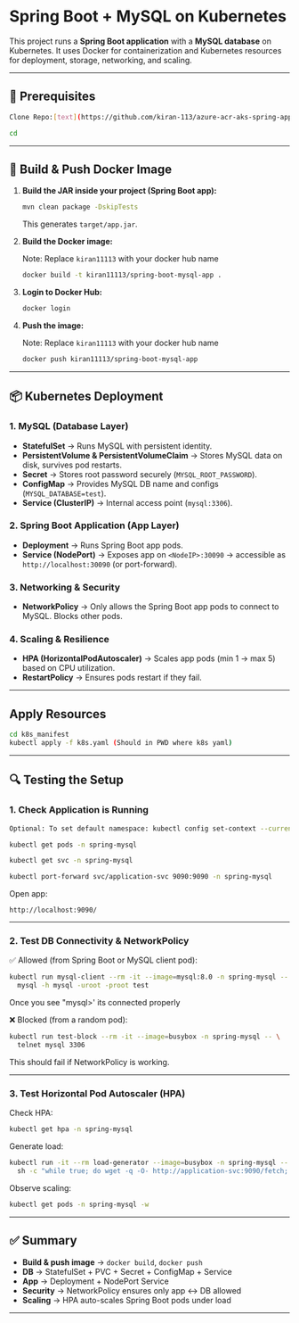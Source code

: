# Spring Boot + MySQL on Kubernetes

This project runs a **Spring Boot application** with a **MySQL database** on Kubernetes.
It uses Docker for containerization and Kubernetes resources for deployment, storage, networking, and scaling.

---
## 📝 Prerequisites
```bash
Clone Repo:[text](https://github.com/kiran-113/azure-acr-aks-spring-app.git)

cd

```
---

## 🚀 Build & Push Docker Image

1. **Build the JAR inside your project (Spring Boot app):**

   ```bash
   mvn clean package -DskipTests
   ```

   This generates `target/app.jar`.


2. **Build the Docker image:**

    Note: Replace `kiran11113` with your docker hub name

   ```bash
   docker build -t kiran11113/spring-boot-mysql-app .
   ```

3. **Login to Docker Hub:**

   ```bash
   docker login
   ```

4. **Push the image:**

   Note: Replace `kiran11113` with your docker hub name

   ```bash
   docker push kiran11113/spring-boot-mysql-app
   ```

---

## 📦 Kubernetes Deployment

### 1. **MySQL (Database Layer)**

* **StatefulSet** → Runs MySQL with persistent identity.
* **PersistentVolume & PersistentVolumeClaim** → Stores MySQL data on disk, survives pod restarts.
* **Secret** → Stores root password securely (`MYSQL_ROOT_PASSWORD`).
* **ConfigMap** → Provides MySQL DB name and configs (`MYSQL_DATABASE=test`).
* **Service (ClusterIP)** → Internal access point (`mysql:3306`).

### 2. **Spring Boot Application (App Layer)**

* **Deployment** → Runs Spring Boot app pods.
* **Service (NodePort)** → Exposes app on `<NodeIP>:30090` → accessible as `http://localhost:30090` (or port-forward).

### 3. **Networking & Security**

* **NetworkPolicy** → Only allows the Spring Boot app pods to connect to MySQL. Blocks other pods.

### 4. **Scaling & Resilience**

* **HPA (HorizontalPodAutoscaler)** → Scales app pods (min 1 → max 5) based on CPU utilization.
* **RestartPolicy** → Ensures pods restart if they fail.

---
## Apply Resources
```bash
cd k8s_manifest
kubectl apply -f k8s.yaml (Should in PWD where k8s yaml)
```
---
## 🔍 Testing the Setup

### 1. **Check Application is Running**

```bash
Optional: To set default namespace: kubectl config set-context --current --namespace=spring-mysql

kubectl get pods -n spring-mysql

kubectl get svc -n spring-mysql

kubectl port-forward svc/application-svc 9090:9090 -n spring-mysql
```

Open app:

```
http://localhost:9090/
```

---

### 2. **Test DB Connectivity & NetworkPolicy**

✅ Allowed (from Spring Boot or MySQL client pod):

```bash
kubectl run mysql-client --rm -it --image=mysql:8.0 -n spring-mysql -- \
  mysql -h mysql -uroot -proot test
```
Once you see "mysql>' its connected properly

❌ Blocked (from a random pod):

```bash
kubectl run test-block --rm -it --image=busybox -n spring-mysql -- \
  telnet mysql 3306
```

This should fail if NetworkPolicy is working.

---

### 3. **Test Horizontal Pod Autoscaler (HPA)**

Check HPA:

```bash
kubectl get hpa -n spring-mysql
```

Generate load:

```bash
kubectl run -it --rm load-generator --image=busybox -n spring-mysql -- \
  sh -c "while true; do wget -q -O- http://application-svc:9090/fetch; done"
```

Observe scaling:

```bash
kubectl get pods -n spring-mysql -w
```

---

## ✅ Summary

* **Build & push image** → `docker build`, `docker push`
* **DB** → StatefulSet + PVC + Secret + ConfigMap + Service
* **App** → Deployment + NodePort Service
* **Security** → NetworkPolicy ensures only app ↔ DB allowed
* **Scaling** → HPA auto-scales Spring Boot pods under load

---

